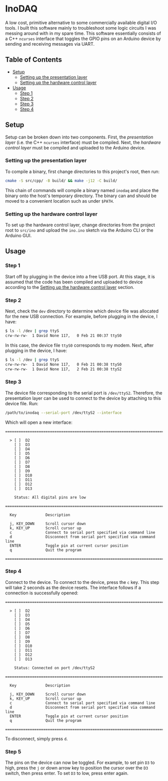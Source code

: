 # InoDAQ
A low cost, primitive alternative to some commercially available digital I/O tools. I built this software
mainly to troubleshoot some logic circuits I was messing around with in my spare time. This software
essentially consists of a C++ `ncurses` interface that toggles the GPIO pins on an Arduino device by sending
and receiving messages via UART.
## Table of Contents
  - [Setup](#installation)
    - [Setting up the presentation layer](#setting-up-the-presentation-layer)
    - [Setting up the hardware control layer](#setting-up-the-hardware-control-layer)
  - [Usage](#usage)
    - [Step 1](#step-1)
    - [Step 2](#step-2)
    - [Step 3](#step-3)
    - [Step 4](#step-4)
## Setup
Setup can be broken down into two components. First, the _presentation layer_ (i.e. the C++ `ncurses`
interface) must be compiled. Next, the _hardware control layer_ must be compiled and uploaded to the Arduino
device.
### Setting up the presentation layer
To compile a binary, first change directories to this project's root, then run:
```bash
cmake -S src/cpp/ -B build/ && make -j12 -C build/
```
This chain of commands will compile a binary named `inodaq` and place the binary onto the host's temporary
directory. The binary can and should be moved to a convenient location such as under `$PATH`.
### Setting up the hardware control layer
To set up the hardware control layer, change directories from the project root to `src/ino` and upload the
`ino.ino` sketch via the Arduino CLI or the Arduino GUI.
## Usage
### Step 1
Start off by plugging in the device into a free USB port. At this stage, it is assumed that the code has been
compiled and uploaded to device according to the [Setting up the hardware control
layer](#setting-up-the-hardware-control-layer) section.
### Step 2
Next, check the `dev` directory to determine which device file was allocated for the new USB connection. For
example, before plugging in the device, I have:
```bash
$ ls -l /dev | grep ttyS
crw-rw-rw-  1 David None 117,   0 Feb 21 00:37 ttyS0
```
In this case, the device file `ttyS0` corresponds to my modem. Next, after plugging in the device, I have:
```bash
$ ls -l /dev | grep ttyS
crw-rw-rw-  1 David None 117,   0 Feb 21 00:38 ttyS0
crw-rw-rw-  1 David None 117,   2 Feb 21 00:38 ttyS2
```
### Step 3
The device file corresponding to the serial port is `/dev/ttyS2`. Therefore, the presentation layer can be
used to connect to the device by attaching to this device file. Run:
```bash
/path/to/inodaq --serial-port /dev/ttyS2 --interface
```
Which will open a new interface:
```
==============================================================================================

  > [ ]  D2
    [ ]  D3
    [ ]  D4
    [ ]  D5
    [ ]  D6
    [ ]  D7
    [ ]  D8
    [ ]  D9
    [ ]  D10
    [ ]  D11
    [ ]  D12
    [ ]  D13

    Status: All digital pins are low

==============================================================================================

  Key             Description

  j, KEY_DOWN     Scroll cursor down
  k, KEY_UP       Scroll cursor up
  c               Connect to serial port specified via command line
  d               Disconnect from serial port specified via command line
  ENTER           Toggle pin at current cursor position
  q               Quit the program

==============================================================================================
```
### Step 4
Connect to the device. To connect to the device, press the `c` key. This step will take 2 seconds as the
device resets. The interface follows if a connection is successfully opened:
```
==============================================================================================

  > [ ]  D2
    [ ]  D3
    [ ]  D4
    [ ]  D5
    [ ]  D6
    [ ]  D7
    [ ]  D8
    [ ]  D9
    [ ]  D10
    [ ]  D11
    [ ]  D12
    [ ]  D13

    Status: Connected on port /dev/ttyS2

==============================================================================================

  Key             Description

  j, KEY_DOWN     Scroll cursor down
  k, KEY_UP       Scroll cursor up
  c               Connect to serial port specified via command line
  d               Disconnect from serial port specified via command line
  ENTER           Toggle pin at current cursor position
  q               Quit the program

==============================================================================================
```
To disconnect, simply press `d`.
### Step 5
The pins on the device can now be toggled. For example, to set pin `D3` to high, press the `j` or down arrow
key to position the cursor over the `D3` switch, then press enter. To set `D3` to low, press enter again.
